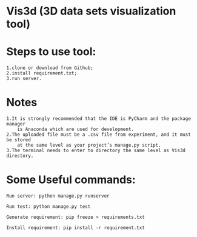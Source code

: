 # Vis3d (3D data sets visualization tool)

# Steps to use tool:
    1.clone or download from Github;
    2.install requirement.txt;
    3.run server.

# Notes
    1.It is strongly recommended that the IDE is PyCharm and the package manager
        is Anaconda which are used for development.
    2.The uploaded file must be a .csv file from experiment, and it must be stored
        at the same level as your project’s manage.py script.
    3.The terminal needs to enter to directory the same level as Vis3d directory.

# Some Useful commands:

    Run server: python manage.py runserver

    Run test: python manage.py test

    Generate requirement: pip freeze > requirements.txt

    Install requirement: pip install -r requirement.txt

